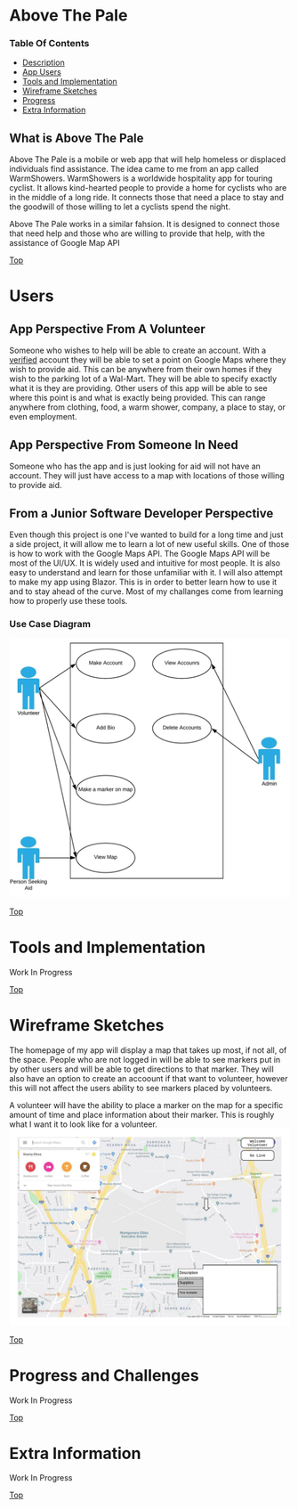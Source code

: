 # Above The Pale
### Table Of Contents
* [Description](#what-is-above-the-pale)
* [App Users](#users)
* [Tools and Implementation](#tools-and-implementation)
* [Wireframe Sketches](#wireframe-sketches)
* [Progress](#progress-and-challenges)
* [Extra Information](#extra-information)
## What is Above The Pale
Above The Pale is a mobile or web app that will help homeless or displaced individuals find assistance. The idea came to me from an app called WarmShowers. WarmShowers is a worldwide hospitality app for touring cyclist. It allows kind-hearted people to provide a home for cyclists who are in the middle of a long ride. It connects those that need a place to stay and the goodwill of those willing to let a cyclists spend the night. 

Above The Pale works in a similar fahsion. It is designed to connect those that need help and those who are willing to provide that help, with the assistance of Google Map API

[Top](#table-of-contents)

# Users
## App Perspective From A Volunteer
Someone who wishes to help will be able to create an account. With a [verified](#extra-information) account they will be able to set a point on Google Maps where they wish to provide aid. This can be anywhere from their own homes if they wish to the parking lot of a Wal-Mart. They will be able to specify exactly what it is they are providing. Other users of this app will be able to see where this point is and what is exactly being provided. This can range anywhere from clothing, food, a warm shower, company, a place to stay, or even employment.

## App Perspective From Someone In Need
Someone who has the app and is just looking for aid will not have an account. They will just have access to a map with locations of those willing to provide aid.

## From a Junior Software Developer Perspective
Even though this project is one I've wanted to build for a long time and just a side project, it will allow me to learn a lot of new useful skills. One of those is how to work with the Google Maps API. The Google Maps API will be most of the UI/UX. It is widely used and intuitive for most people. It is also easy to understand and learn for those unfamiliar with it. I will also attempt to make my app using Blazor. This is in order to better learn how to use it and to stay ahead of the curve. Most of my challanges come from learning how to properly use these tools.

### Use Case Diagram
![UCD](https://github.com/jpolanco94/AboveThePale_SideProject/blob/master/Documentation/AboveThePale_UseCaseDiagram2.jpeg)

[Top](#table-of-contents)

# Tools and Implementation
 Work In Progress
 
 [Top](#table-of-contents)

# Wireframe Sketches
The homepage of my app will display a map that takes up most, if not all, of the space. People who are not logged in will be able to see markers put in by other users and will be able to get directions to that marker. They will also have an option to create an accoount if that want to volunteer, however this will not affect the users ability to see markers placed by volunteers.

A volunteer will have the ability to place a marker on the map for a specific amount of time and place information about their marker. This is roughly what I want it to look like for a volunteer.
![VLI](https://github.com/jpolanco94/AboveThePale_SideProject/blob/master/Documentation/VolunteerHomePage.jpeg)

[Top](#table-of-contents)

# Progress and Challenges
 Work In Progress
 
 [Top](#table-of-contents)

# Extra Information
 Work In Progress
 
 [Top](#table-of-contents)
